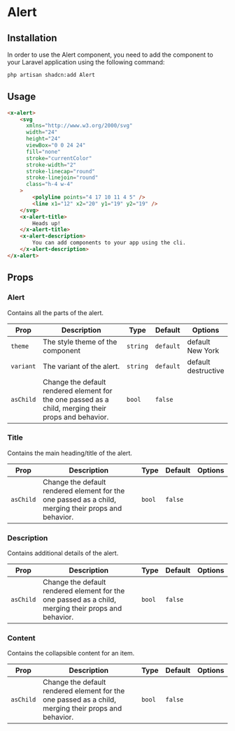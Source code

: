 # Alert

## Installation

In order to use the Alert component, you need to add the component to your Laravel application using the following
command:

```bash
php artisan shadcn:add Alert
```

## Usage

```html
<x-alert>
	<svg
	  xmlns="http://www.w3.org/2000/svg"
	  width="24"
	  height="24"
	  viewBox="0 0 24 24"
	  fill="none"
	  stroke="currentColor"
	  stroke-width="2"
	  stroke-linecap="round"
	  stroke-linejoin="round"
	  class="h-4 w-4"
	>
		<polyline points="4 17 10 11 4 5" />
		<line x1="12" x2="20" y1="19" y2="19" />
	</svg>
	<x-alert-title>
		Heads up!
	</x-alert-title>
	<x-alert-description>
		You can add components to your app using the cli.
	</x-alert-description>
</x-alert>
```

## Props

### Alert

Contains all the parts of the alert.

| Prop      | Description                                                                                          | Type     | Default   | Options                   |
|-----------|------------------------------------------------------------------------------------------------------|----------|-----------|---------------------------|
| `theme`   | The style theme of the component                                                                     | `string` | `default` | default <br/> New York    |
| `variant` | The variant of the alert.                                                                            | `string` | `default` | default <br/> destructive |
| `asChild` | Change the default rendered element for the one passed as a child, merging their props and behavior. | `bool`   | `false`   |                           |

### Title

Contains the main heading/title of the alert.

| Prop      | Description                                                                                          | Type   | Default | Options |
|-----------|------------------------------------------------------------------------------------------------------|--------|---------|---------|
| `asChild` | Change the default rendered element for the one passed as a child, merging their props and behavior. | `bool` | `false` |         |

### Description

Contains additional details of the alert.

| Prop      | Description                                                                                          | Type   | Default | Options |
|-----------|------------------------------------------------------------------------------------------------------|--------|---------|---------|
| `asChild` | Change the default rendered element for the one passed as a child, merging their props and behavior. | `bool` | `false` |         |

### Content

Contains the collapsible content for an item.

| Prop      | Description                                                                                          | Type   | Default | Options |
|-----------|------------------------------------------------------------------------------------------------------|--------|---------|---------|
| `asChild` | Change the default rendered element for the one passed as a child, merging their props and behavior. | `bool` | `false` |         |
